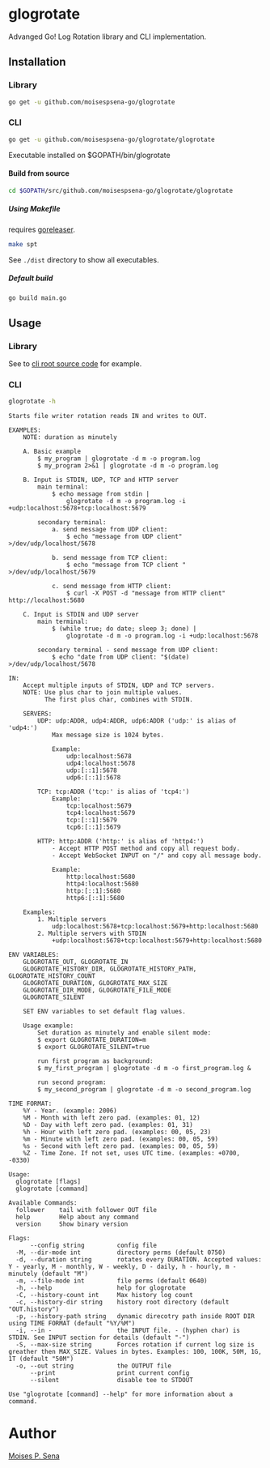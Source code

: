 # glogrotate

Advanged Go! Log Rotation library and CLI implementation.

## Installation

### Library
```bash
go get -u github.com/moisespsena-go/glogrotate
```

### CLI


```bash
go get -u github.com/moisespsena-go/glogrotate/glogrotate
```

Executable installed on $GOPATH/bin/glogrotate

#### Build from source

```bash
cd $GOPATH/src/github.com/moisespsena-go/glogrotate/glogrotate
```

##### Using Makefile

requires [goreleaser](https://goreleaser.com/).

```bash
make spt
```

See `./dist` directory to show all executables.

##### Default build

```bash
go build main.go
```

## Usage

### Library

See to [cli root source code](https://github.com/moisespsena-go/glogrotate/blob/master/glogrotate/cmd/root.go#L60) for example.

### CLI
    
```bash
glogrotate -h
```

    Starts file writer rotation reads IN and writes to OUT.
    
    EXAMPLES:
        NOTE: duration as minutely
    
        A. Basic example
            $ my_program | glogrotate -d m -o program.log
            $ my_program 2>&1 | glogrotate -d m -o program.log
        
        B. Input is STDIN, UDP, TCP and HTTP server
            main terminal:
                $ echo message from stdin | 
                    glogrotate -d m -o program.log -i +udp:localhost:5678+tcp:localhost:5679
    
            secondary terminal:
                a. send message from UDP client:
                    $ echo "message from UDP client" >/dev/udp/localhost/5678
    
                b. send message from TCP client:
                    $ echo "message from TCP client " >/dev/udp/localhost/5679
    
                c. send message from HTTP client:
                    $ curl -X POST -d "message from HTTP client" http://localhost:5680
    
        C. Input is STDIN and UDP server
            main terminal:
                $ (while true; do date; sleep 3; done) | 
                    glogrotate -d m -o program.log -i +udp:localhost:5678
    
            secondary terminal - send message from UDP client:
                $ echo "date from UDP client: "$(date) >/dev/udp/localhost/5678
    
    IN:
        Accept multiple inputs of STDIN, UDP and TCP servers.
        NOTE: Use plus char to join multiple values.
              The first plus char, combines with STDIN.
    
        SERVERS:
            UDP: udp:ADDR, udp4:ADDR, udp6:ADDR ('udp:' is alias of 'udp4:')
                Max message size is 1024 bytes.
    
                Example:
                    udp:localhost:5678
                    udp4:localhost:5678
                    udp:[::1]:5678
                    udp6:[::1]:5678
    
            TCP: tcp:ADDR ('tcp:' is alias of 'tcp4:')
                Example:
                    tcp:localhost:5679
                    tcp4:localhost:5679
                    tcp:[::1]:5679
                    tcp6:[::1]:5679
    
            HTTP: http:ADDR ('http:' is alias of 'http4:')
                - Accept HTTP POST method and copy all request body.
                - Accept WebSocket INPUT on "/" and copy all message body.
    
                Example:
                    http:localhost:5680
                    http4:localhost:5680
                    http:[::1]:5680
                    http6:[::1]:5680
        
        Examples:
            1. Multiple servers
                udp:localhost:5678+tcp:localhost:5679+http:localhost:5680
            2. Multiple servers with STDIN
                +udp:localhost:5678+tcp:localhost:5679+http:localhost:5680
    
    ENV VARIABLES:
        GLOGROTATE_OUT, GLOGROTATE_IN
        GLOGROTATE_HISTORY_DIR, GLOGROTATE_HISTORY_PATH, GLOGROTATE_HISTORY_COUNT 
        GLOGROTATE_DURATION, GLOGROTATE_MAX_SIZE  
        GLOGROTATE_DIR_MODE, GLOGROTATE_FILE_MODE
        GLOGROTATE_SILENT
    
        SET ENV variables to set default flag values.
    
        Usage example:
            Set duration as minutely and enable silent mode:
            $ export GLOGROTATE_DURATION=m
            $ export GLOGROTATE_SILENT=true
            
            run first program as background:
            $ my_first_program | glogrotate -d m -o first_program.log &
    
            run second program:
            $ my_second_program | glogrotate -d m -o second_program.log		
        
    TIME FORMAT:
        %Y - Year. (example: 2006)
        %M - Month with left zero pad. (examples: 01, 12)
        %D - Day with left zero pad. (examples: 01, 31)
        %h - Hour with left zero pad. (examples: 00, 05, 23)
        %m - Minute with left zero pad. (examples: 00, 05, 59)
        %s - Second with left zero pad. (examples: 00, 05, 59)
        %Z - Time Zone. If not set, uses UTC time. (examples: +0700, -0330)
    
    Usage:
      glogrotate [flags]
      glogrotate [command]
    
    Available Commands:
      follower    tail with follower OUT file
      help        Help about any command
      version     Show binary version
    
    Flags:
          --config string         config file
      -M, --dir-mode int          directory perms (default 0750)
      -d, --duration string       rotates every DURATION. Accepted values: Y - yearly, M - monthly, W - weekly, D - daily, h - hourly, m - minutely (default "M")
      -m, --file-mode int         file perms (default 0640)
      -h, --help                  help for glogrotate
      -C, --history-count int     Max history log count
      -c, --history-dir string    history root directory (default "OUT.history")
      -p, --history-path string   dynamic direcotry path inside ROOT DIR using TIME FORMAT (default "%Y/%M")
      -i, --in -                  the INPUT file. - (hyphen char) is STDIN. See INPUT section for details (default "-")
      -S, --max-size string       Forces rotation if current log size is greather then MAX_SIZE. Values in bytes. Examples: 100, 100K, 50M, 1G, 1T (default "50M")
      -o, --out string            the OUTPUT file
          --print                 print current config
          --silent                disable tee to STDOUT
    
    Use "glogrotate [command] --help" for more information about a command.

# Author
[Moises P. Sena](https://github.com/moisespsena)
